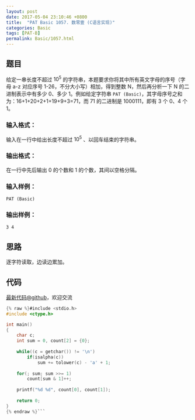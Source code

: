 ```yaml
---
layout: post
date: 2017-05-04 23:10:46 +0800
title:  "PAT Basic 1057. 数零壹 (C语言实现)"
categories: Basic
tags: [PAT-B]
permalink: Basic/1057.html
---
```


## 题目

给定一串长度不超过 $10^5$ 的字符串，本题要求你将其中所有英文字母的序号（字母 a-z 对应序号 1-26，不分大小写）相加，得到整数
N，然后再分析一下 N 的二进制表示中有多少 0、多少 1。例如给定字符串 `PAT
(Basic)`，其字母序号之和为：16+1+20+2+1+19+9+3=71，而 71 的二进制是 1000111，即有 3 个 0、4 个 1。

### 输入格式：

输入在一行中给出长度不超过 $10^5$ 、以回车结束的字符串。

### 输出格式：

在一行中先后输出 0 的个数和 1 的个数，其间以空格分隔。

### 输入样例：

    
    
    PAT (Basic)
    

### 输出样例：

    
    
    3 4
    



## 思路

逐字符读取，边读边累加。

## 代码

[最新代码@github](https://github.com/OliverLew/PAT/blob/master/PATBasic/1057.c)，欢迎交流
```c
{% raw %}#include <stdio.h>
#include <ctype.h>

int main()
{
    char c;
    int sum = 0, count[2] = {0};
    
    while((c = getchar()) != '\n') 
        if(isalpha(c))
            sum += tolower(c) - 'a' + 1;
    
    for(; sum; sum >>= 1)
        count[sum & 1]++;
    
    printf("%d %d", count[0], count[1]);
    
    return 0;
}
{% endraw %}```